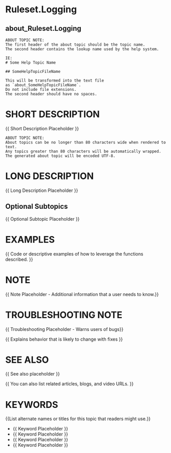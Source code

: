 # Ruleset.Logging

## about_Ruleset.Logging

```none
ABOUT TOPIC NOTE:
The first header of the about topic should be the topic name.
The second header contains the lookup name used by the help system.

IE:
# Some Help Topic Name

## SomeHelpTopicFileName

This will be transformed into the text file
as `about_SomeHelpTopicFileName`.
Do not include file extensions.
The second header should have no spaces.
```

# SHORT DESCRIPTION

{{ Short Description Placeholder }}

```none
ABOUT TOPIC NOTE:
About topics can be no longer than 80 characters wide when rendered to text.
Any topics greater than 80 characters will be automatically wrapped.
The generated about topic will be encoded UTF-8.
```

# LONG DESCRIPTION

{{ Long Description Placeholder }}

## Optional Subtopics

{{ Optional Subtopic Placeholder }}

# EXAMPLES

{{ Code or descriptive examples of how to leverage the functions described. }}

# NOTE

{{ Note Placeholder - Additional information that a user needs to know.}}

# TROUBLESHOOTING NOTE

{{ Troubleshooting Placeholder - Warns users of bugs}}

{{ Explains behavior that is likely to change with fixes }}

# SEE ALSO

{{ See also placeholder }}

{{ You can also list related articles, blogs, and video URLs. }}

# KEYWORDS

{{List alternate names or titles for this topic that readers might use.}}

- {{ Keyword Placeholder }}
- {{ Keyword Placeholder }}
- {{ Keyword Placeholder }}
- {{ Keyword Placeholder }}
